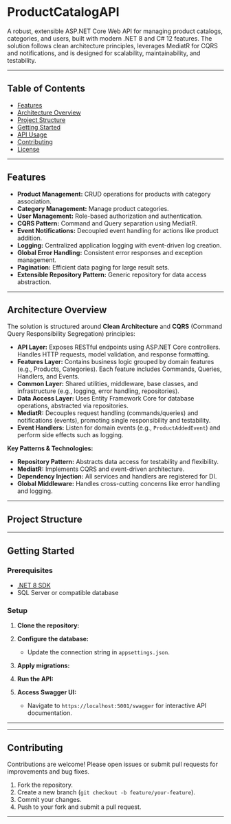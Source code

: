 # ProductCatalogAPI

A robust, extensible ASP.NET Core Web API for managing product catalogs, categories, and users, built with modern .NET 8 and C# 12 features. The solution follows clean architecture principles, leverages MediatR for CQRS and notifications, and is designed for scalability, maintainability, and testability.

---

## Table of Contents

- [Features](#features)
- [Architecture Overview](#architecture-overview)
- [Project Structure](#project-structure)
- [Getting Started](#getting-started)
- [API Usage](#api-usage)
- [Contributing](#contributing)
- [License](#license)

---

## Features

- **Product Management:** CRUD operations for products with category association.
- **Category Management:** Manage product categories.
- **User Management:** Role-based authorization and authentication.
- **CQRS Pattern:** Command and Query separation using MediatR.
- **Event Notifications:** Decoupled event handling for actions like product addition.
- **Logging:** Centralized application logging with event-driven log creation.
- **Global Error Handling:** Consistent error responses and exception management.
- **Pagination:** Efficient data paging for large result sets.
- **Extensible Repository Pattern:** Generic repository for data access abstraction.

---

## Architecture Overview

The solution is structured around **Clean Architecture** and **CQRS** (Command Query Responsibility Segregation) principles:

- **API Layer:** Exposes RESTful endpoints using ASP.NET Core controllers. Handles HTTP requests, model validation, and response formatting.
- **Features Layer:** Contains business logic grouped by domain features (e.g., Products, Categories). Each feature includes Commands, Queries, Handlers, and Events.
- **Common Layer:** Shared utilities, middleware, base classes, and infrastructure (e.g., logging, error handling, repositories).
- **Data Access Layer:** Uses Entity Framework Core for database operations, abstracted via repositories.
- **MediatR:** Decouples request handling (commands/queries) and notifications (events), promoting single responsibility and testability.
- **Event Handlers:** Listen for domain events (e.g., `ProductAddedEvent`) and perform side effects such as logging.

**Key Patterns & Technologies:**
- **Repository Pattern:** Abstracts data access for testability and flexibility.
- **MediatR:** Implements CQRS and event-driven architecture.
- **Dependency Injection:** All services and handlers are registered for DI.
- **Global Middleware:** Handles cross-cutting concerns like error handling and logging.

---

## Project Structure


---

## Getting Started

### Prerequisites

- [.NET 8 SDK](https://dotnet.microsoft.com/download)
- SQL Server or compatible database

### Setup

1. **Clone the repository:**
 
3. **Configure the database:**
   - Update the connection string in `appsettings.json`.

4. **Apply migrations:**
 
5. **Run the API:**
     

5. **Access Swagger UI:**
   - Navigate to `https://localhost:5001/swagger` for interactive API documentation.

---

---

## Contributing

Contributions are welcome! Please open issues or submit pull requests for improvements and bug fixes.

1. Fork the repository.
2. Create a new branch (`git checkout -b feature/your-feature`).
3. Commit your changes.
4. Push to your fork and submit a pull request.

---
     
